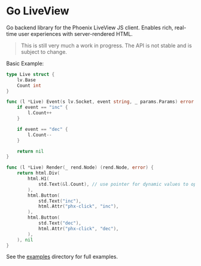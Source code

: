 # Go LiveView

Go backend library for the Phoenix LiveView JS client. Enables rich, real-time user experiences with server-rendered HTML.


> This is still very much a work in progress. The API is not stable and is subject to change.


Basic Example:

```go
type Live struct {
	lv.Base
	Count int
}

func (l *Live) Event(s lv.Socket, event string, _ params.Params) error {
	if event == "inc" {
		l.Count++
	}

	if event == "dec" {
		l.Count--
	}

	return nil
}

func (l *Live) Render(_ rend.Node) (rend.Node, error) {
	return html.Div(
		html.H1(
			std.Text(&l.Count), // use pointer for dynamic values to optimize diffs to the client.
		),
		html.Button(
			std.Text("inc"),
			html.Attr("phx-click", "inc"),
		),
		html.Button(
			std.Text("dec"),
			html.Attr("phx-click", "dec"),
		),
	), nil
}

```

See the [examples](https://github.com/sethpollack/go-live-view/tree/main/examples) directory for full examples.
